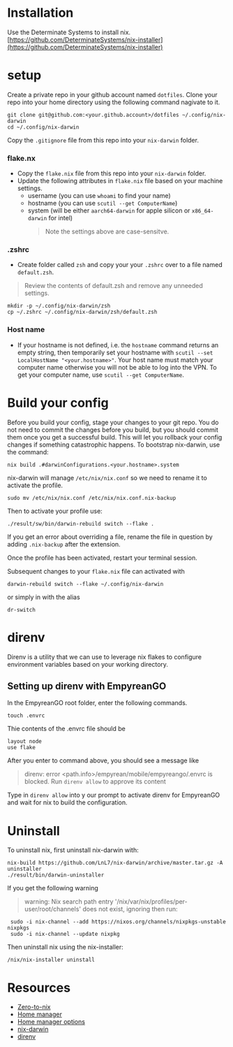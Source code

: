 # Installation

Use the Determinate Systems to install nix.
[https://github.com/DeterminateSystems/nix-installer](https://github.com/DeterminateSystems/nix-installer)

# setup

Create a private repo in your github account named `dotfiles`.
Clone your repo into your home directory using the following command nagivate to it.

```
git clone git@github.com:<your.github.account>/dotfiles ~/.config/nix-darwin
cd ~/.config/nix-darwin
```

Copy the `.gitignore` file from this repo into your `nix-darwin` folder.

### flake.nx

- Copy the `flake.nix` file from this repo into your `nix-darwin` folder.
- Update the following attributes in `flake.nix` file based on your machine settings.
  - username (you can use `whoami` to find your name)
  - hostname (you can use `scutil --get ComputerName`)
  - system (will be either `aarch64-darwin` for apple silicon or `x86_64-darwin` for intel)
    > Note the settings above are case-sensitve.

### .zshrc

- Create folder called `zsh` and copy your your `.zshrc` over to a file named `default.zsh`.

> Review the contents of default.zsh and remove any unneeded settings.

```
mkdir -p ~/.config/nix-darwin/zsh
cp ~/.zshrc ~/.config/nix-darwin/zsh/default.zsh
```

### Host name

- If your hostname is not defined, i.e. the `hostname` command returns an empty string, then temporarily set your hostname with `scutil --set LocalHostName "<your.hostname>"`. Your host name must match your computer name otherwise you will not be able to log into the VPN. To get your computer name, use `scutil --get ComputerName`.

# Build your config

Before you build your config, stage your changes to your git repo. You do not need to commit the changes before you build, but you should commit them once you get a successful build. This will let you rollback your config changes if something catastrophic happens.
To bootstrap nix-darwin, use the command:

```
nix build .#darwinConfigurations.<your.hostname>.system
```

nix-darwin will manage `/etc/nix/nix.conf` so we need to rename it to activate the profile.

```
sudo mv /etc/nix/nix.conf /etc/nix/nix.conf.nix-backup
```

Then to activate your profile use:

```
./result/sw/bin/darwin-rebuild switch --flake .
```

If you get an error about overriding a file, rename the file in question by adding `.nix-backup` after the extension.

Once the profile has been activated, restart your terminal session.

Subsequent changes to your `flake.nix` file can activated with

```
darwin-rebuild switch --flake ~/.config/nix-darwin
```

or simply in with the alias

```
dr-switch
```

# direnv

Direnv is a utility that we can use to leverage nix flakes to configure environment variables based
on your working directory.

## Setting up direnv with EmpyreanGO

In the EmpyreanGO root folder, enter the following commands.

```
touch .envrc
```

Thie contents of the .envrc file should be

```
layout node
use flake
```

After you enter to command above, you should see a message like

> direnv: error <path.info>/empyrean/mobile/empyreango/.envrc is blocked. Run `direnv allow` to approve its content

Type in `direnv allow` into y our prompt to activate direnv for EmpyreanGO and wait for nix to build the configuration.

# Uninstall

To uninstall nix, first uninstall nix-darwin with:

```
nix-build https://github.com/LnL7/nix-darwin/archive/master.tar.gz -A uninstaller
./result/bin/darwin-uninstaller
```

If you get the following warning

> warning: Nix search path entry '/nix/var/nix/profiles/per-user/root/channels' does not exist, ignoring
> then run:

```
 sudo -i nix-channel --add https://nixos.org/channels/nixpkgs-unstable nixpkgs
 sudo -i nix-channel --update nixpkg
```

Then uninstall nix using the nix-installer:

```
/nix/nix-installer uninstall
```

# Resources

- [Zero-to-nix](https://zero-to-nix.com/)
- [Home manager](https://nix-community.github.io/home-manager/)
- [Home manager options](https://nix-community.github.io/home-manager/options.html)
- [nix-darwin](https://daiderd.com/nix-darwin/manual/index.html)
- [direnv](https://direnv.net/)
